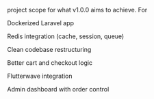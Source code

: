 project scope for what v1.0.0 aims to achieve. For 

Dockerized Laravel app

Redis integration (cache, session, queue)

Clean codebase restructuring

Better cart and checkout logic

Flutterwave integration

Admin dashboard with order control
